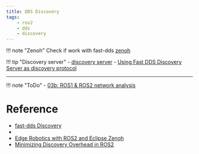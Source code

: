 ```yaml
---
title: DDS Discovery
tags:
    - ros2
    - dds
    - discovery
---
```


!!! note "Zenoh"
     Check if work with fast-dds
     [zenoh](https://zenoh.io/)


!!! tip "Discovery server"
     - [discovery server](https://robofoundry.medium.com/how-to-setup-ros2-fast-dds-discovery-server-3843c3a4adec)
     - [Using Fast DDS Discovery Server as discovery protocol](https://docs.ros.org/en/humble/Tutorials/Advanced/Discovery-Server/Discovery-Server.html)



     



---

!!! note "ToDo"
    - [03b: ROS1 & ROS2 network analysis](https://www.youtube.com/watch?v=kQ9KuGug2Qo)
     
# Reference
- [fast-dds Discovery](https://fast-dds.docs.eprosima.com/en/latest/fastdds/discovery/discovery.html)
- 
- [ Edge Robotics with ROS2 and Eclipse Zenoh ](https://www.youtube.com/watch?v=AOq74V-Wvms)
- [Minimizing Discovery Overhead in ROS2](https://zenoh.io/blog/2021-03-23-discovery/)

